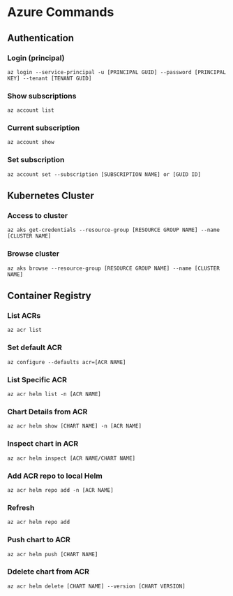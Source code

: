 # Azure Commands

## Authentication
### Login (principal)
```
az login --service-principal -u [PRINCIPAL GUID] --password [PRINCIPAL KEY] --tenant [TENANT GUID]
```
### Show subscriptions
```
az account list
```
### Current subscription
```
az account show
```
### Set subscription
```
az account set --subscription [SUBSCRIPTION NAME] or [GUID ID]
```

## Kubernetes Cluster
### Access to cluster
```
az aks get-credentials --resource-group [RESOURCE GROUP NAME] --name [CLUSTER NAME]
```
### Browse cluster
```
az aks browse --resource-group [RESOURCE GROUP NAME] --name [CLUSTER NAME]
```

## Container Registry
### List ACRs
```
az acr list
```
### Set default ACR
```
az configure --defaults acr=[ACR NAME]
```
### List Specific ACR
```
az acr helm list -n [ACR NAME]
```
### Chart Details from ACR
```
az acr helm show [CHART NAME] -n [ACR NAME]
```
### Inspect chart in ACR
```
az acr helm inspect [ACR NAME/CHART NAME]
```
### Add ACR repo to local Helm
```
az acr helm repo add -n [ACR NAME]
```
### Refresh
```
az acr helm repo add
```
### Push chart to ACR
```
az acr helm push [CHART NAME]
```
### Ddelete chart from ACR
```
az acr helm delete [CHART NAME] --version [CHART VERSION]
```
